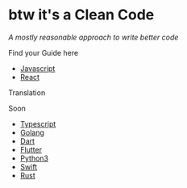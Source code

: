 # btw it's a Clean Code
*A mostly reasonable approach to write better code*

Find your Guide here
- [Javascript](./javascript/README.md)
- [React](./react/README.md)

Translation

Soon
- [Typescript](./typescript/README.md)
- [Golang](./golang/README.md)
- [Dart](./dart/README.md)
- [Flutter](./flutter/README.md)
- [Python3](./python3/README.md)
- [Swift](./swift/README.md)
- [Rust](./rust/README.md)
